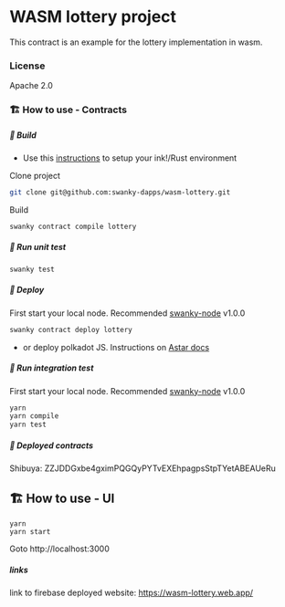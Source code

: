 # WASM lottery project
This contract is an example for the lottery implementation in wasm.

### License
Apache 2.0

### 🏗️ How to use - Contracts


##### 💫 Build
- Use this [instructions](https://use.ink/getting-started/setup) to setup your ink!/Rust environment

Clone project
```sh
git clone git@github.com:swanky-dapps/wasm-lottery.git
```

Build

```sh
swanky contract compile lottery
```

##### 💫 Run unit test

```sh
swanky test
```

##### 💫 Deploy
First start your local node. Recommended [swanky-node](https://github.com/AstarNetwork/swanky-node) v1.0.0
```sh
swanky contract deploy lottery
```
- or deploy polkadot JS. Instructions on [Astar docs](https://docs.astar.network/docs/wasm/sc-dev/polkadotjs-ui)

##### 💫 Run integration test
First start your local node. Recommended [swanky-node](https://github.com/AstarNetwork/swanky-node) v1.0.0

```sh
yarn
yarn compile
yarn test
```

##### 💫 Deployed contracts

Shibuya: ZZJDDGxbe4gximPQGQyPYTvEXEhpagpsStpTYetABEAUeRu


## 🏗️ How to use - UI

```
yarn
yarn start
```

Goto http://localhost:3000


##### links
link to firebase deployed website: https://wasm-lottery.web.app/
